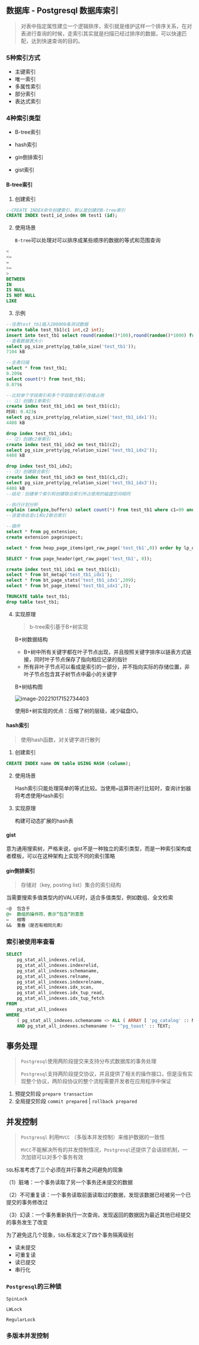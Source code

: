 ## 数据库 - Postgresql 数据库索引

> 对表中指定属性建立一个逻辑排序，索引就是维护这样一个排序关系，在对表进行查询的时候，走索引其实就是扫描已经过排序的数据，可以快速匹配，达到快速查询的目的。

### 5种索引方式

- 主键索引
- 唯一索引
- 多属性索引
- 部分索引
- 表达式索引

### 4种索引类型


- B-tree索引  
	
- hash索引
	
- gin倒排索引
	
- gist索引
	
#### B-tree索引

1. 创建索引

```sql
--CREATE INDEX命令创建索引，默认是创建的B-tree索引
CREATE INDEX test1_id_index ON test1 (id);
```
2. 使用场景

   `B-tree`可以处理对可以排序成某些顺序的数据的等式和范围查询

```sql
<
<=
=
>=
>
BETWEEN
IN
IS NULL
IS NOT NULL
LIKE
```

3. 示例

```sql
--往表test_tb1插入200000条测试数据
create table test_tb1(c1 int,c2 int);
insert into test_tb1 select round(random()*100),round(random()*1000) from generate_series(1,200000);
--查看数据表大小
select pg_size_pretty(pg_table_size('test_tb1'));
7104 kB

--全表扫描
select * from test_tb1;
0.209s
select count(*) from test_tb1;
0.079s

--比较单个字段索引和多个字段联合索引存储占用
--（1）创建c1单索引
create index test_tb1_idx1 on test_tb1(c1);
时间: 0.423s
select pg_size_pretty(pg_relation_size('test_tb1_idx1'));
4408 kB

drop index test_tb1_idx1;
--（2）创建c2单索引
create index test_tb1_idx2 on test_tb1(c2);
select pg_size_pretty(pg_relation_size('test_tb1_idx2'));
4408 kB

drop index test_tb1_idx2;
--（3）创建联合索引
create index test_tb1_idx3 on test_tb1(c1,c2);
select pg_size_pretty(pg_relation_size('test_tb1_idx3'));
4408 kB
--结论：创建单个索引和创建联合索引所占使用的磁盘空间相同

--执行计划分析
explain (analyze,buffers) select count(*) from test_tb1 where c1=99 and c2=999;
--该查询会走c1和c2联合索引
```

```sql
--插件
select * from pg_extension;
create extension pageinspect;

select * from heap_page_items(get_raw_page('test_tb1',0)) order by lp_off desc;

SELECT * from page_header(get_raw_page('test_tb1', 0));

create index test_tb1_idx1 on test_tb1(c1);
select * from bt_metap('test_tb1_idx1');   
select * from bt_page_stats('test_tb1_idx1',209); 
select * from bt_page_items('test_tb1_idx1',3); 

TRUNCATE table test_tb1;
drop table test_tb1;
```

4. 实现原理

   > b-tree索引基于B+树实现

   B+树数据结构

   - B+树中所有关键字都在叶子节点出现，并且按照关键字排序以链表方式链接，同时叶子节点保存了指向相应记录的指针
   - 所有非叶子节点可以看成是索引的一部分，并不指向实际的存储位置，非叶子节点包含其子树节点中最小的关键字

   B+树结构图

   ![image-20221017152734403](image/B+Tree.png)

   使用B+树实现的优点：压缩了树的层级，减少磁盘IO。

#### hash索引  

> 使用hash函数，对关键字进行散列

1. 创建索引

```sql
CREATE INDEX name ON table USING HASH (column);
```

2. 使用场景

   Hash索引只能处理简单的等式比较。当使用`=`运算符进行比较时，查询计划器将考虑使用Hash索引

3. 实现原理

   构建可动态扩展的hash表

#### gist

意为通用搜索树，严格来说，gist不是一种独立的索引类型，而是一种索引架构或者模板，可以在这种架构上实现不同的索引策略

#### gin倒排索引  

> 存储对（key, posting list）集合的索引结构

当需要搜索多值类型内的VALUE时，适合多值类型，例如数组、全文检索

``` sql
<@  包含于
@>  数组的操作符，表示“包含”的意思
=   相等
&&  重叠（是否有相同元素）
```

### 索引被使用率查看  

```sql
SELECT
	pg_stat_all_indexes.relid,
	pg_stat_all_indexes.indexrelid,
	pg_stat_all_indexes.schemaname,
	pg_stat_all_indexes.relname,
	pg_stat_all_indexes.indexrelname,
	pg_stat_all_indexes.idx_scan,
	pg_stat_all_indexes.idx_tup_read,
	pg_stat_all_indexes.idx_tup_fetch 
FROM
	pg_stat_all_indexes 
WHERE
	( pg_stat_all_indexes.schemaname <> ALL ( ARRAY [ 'pg_catalog' :: NAME, 'information_schema' :: NAME ] ) ) 
	AND pg_stat_all_indexes.schemaname !~ '^pg_toast' :: TEXT;
```





## 事务处理

> `Postgresql`使用两阶段提交来支持分布式数据库的事务处理
>
> `Postgresql`支持两阶段提交协议，并且提供了相关的操作接口，但是没有实现整个协议，两阶段协议的整个流程需要开发者在应用程序中保证

1. 预提交阶段 `prepare transaction`
2. 全局提交阶段 `commit prepared` | `rollback prepared`



## 并发控制

> `Postgresql` 利用`MVCC` （多版本并发控制）来维护数据的一致性
>
> `MVCC`不能解决所有的并发控制情况，`Postgresql`还提供了会话锁机制，一次加锁可以对多个事务有效

`SQL`标准考虑了三个必须在并行事务之间避免的现象

（1）脏堵：一个事务读取了另一个事务还未提交的数据

（2）不可重复读：一个事务读取前面读取过的数据，发现该数据已经被另一个已提交的事务修改过

（3）幻读：一个事务重新执行一次查询，发现返回的数据因为最近其他已经提交的事务发生了改变

为了避免这几个现象，`SQL`标准定义了四个事务隔离级别

- 读未提交
- 可重复读
- 读已提交
- 串行化

### `Postgresql`的三种锁

`SpinLock`

`LWLock`

`RegularLock`

### 多版本并发控制